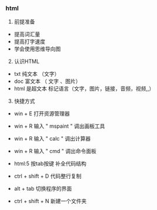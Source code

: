 ###  html 

1. 前提准备

- 提高词汇量
- 提高打字速度
- 学会使用思维导向图


2. 认识HTML 
- txt  	纯文本    （文字）
- doc 	富文本  （ 文字 、图片）
- html 	是超文本    标记语言（文字，图片，链接，音频，视频,,）

3. 快捷方式

- win + E    打开资源管理器
- win + R    输入 " mspaint "   调出画板工具
- win + R    输入 " calc "   调出计算器
- win + R    输入 " cmd "   调出命令面板

- html:5      按tab按键  补全代码结构
- ctrl + shift  + D      代码整行复制
- alt + tab     	       切换程序的界面
- ctrl  + shift + N       新建一个文件夹

